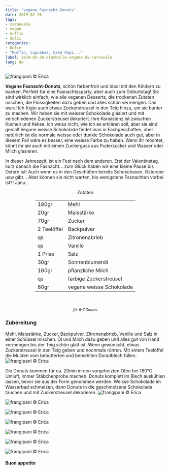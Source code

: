 ```yaml
---
title: "vegane Fasnacht-Donuts"
date: 2019-02-26
tags:
- carnevale
- vegan
- muffin
- dolci
categories:
- Dolce
- "Muffin, Cupcakes, Cake Pops..."
label: 2019-02-26-ciambelle-vegane-di-carnevale
lang: de
---
```

![](../2019-02-26-ciambelle-vegane-di-carnevale/header.jpeg "frangipani © Erica")

**Vegane Fasnacht-Donuts**, schön farbenfroh und ideal mit den Kindern zu backen. Perfekt für eine Fasnachtssparty, aber auch zum Geburtstag! Sie sind wirklich einfach, wie alle veganen Desserts, die trockenen Zutaten mischen, die Flüssigkeiten dazu geben und alles schön vermengen. Das wars! Ich fügte auch etwas Zuckerstreusel in den Teig hinzu, um sie bunter zu machen. Wir haben sie mit weisser Schokolade glasiert und mit verschiedenen Zuckerstreusel dekoriert. Ihre Konsistenz ist zwischen Kuchen und Kekse, ich weiss nicht, wie ich es erklären soll, aber sie sind genial! Vegane weisse Schokolade findet man in Fachgeschäften, aber natürlich ist die normale weisse oder dunkle Schokolade auch gut, aber in diesem Fall wäre es besser, eine weisse Farbe zu haben. Wenn ihr möchtet, könnt ihr sie auch mit einem Zuckerguss aus Puderzucker und Wasser oder Milch glasieren.

In dieser Jahreszeit, ist ein Fest nach dem anderen. Erst der Valentinstag, kurz danach die Fasnacht... zum Glück haben wir eine kleine Pause bis Ostern ist! Auch wenn es in den Geschäften bereits Schokohasen, Ostereier usw gibt... Aber können sie nicht warten, bis wenigstens Fasnachten vorbei ist?! Janu...

<div id="wrapper" style="text-align: center">
  <div id="yourdiv" style="display: inline-block;">
    <div class="ingredients" itemscope itemtype="http://schema.org/Recipe">
      <span itemprop="name" style="display:none;">vegane Fasnacht-Donuts</span>
      <span itemprop="recipeCategory" style="display:none;">Süsses</span>
      <img itemprop="image" style="display:none;" class="ignore-gallery-item" src="../2019-02-26-ciambelle-vegane-di-carnevale/header.jpeg"/>
      <span itemprop="author" style="display:none;">Erica Raiano</span>
      <span itemprop="description" style="display:none;">Vegane Fasnacht-Donuts, schön farbenfroh und ideal mit den Kindern zu backen. Perfekt für eine Fasnachtssparty, aber auch zum Geburtstag!</span>
      <div class="ingredients-title">Zutaten</div>
      <table>
        <tbody>
          <tr itemprop="recipeIngredient">
            <td>180gr</td>
            <td>Mehl</td>
          </tr>
          <tr itemprop="recipeIngredient">
            <td>20gr</td>
            <td>Maisstärke</td>
          </tr>
          <tr itemprop="recipeIngredient">
            <td>70gr</td>
            <td>Zucker</td>
          </tr>
          <tr itemprop="recipeIngredient">
            <td>2 Teelöffel</td>
            <td>Backpulver</td>
          </tr>
          <tr itemprop="recipeIngredient">
            <td>qs</td>
            <td>Zitronenabrieb</td>
          </tr>
          <tr itemprop="recipeIngredient">
            <td>qs</td>
            <td>Vanille</td>
          </tr>
          <tr itemprop="recipeIngredient">
            <td>1 Prise</td>
            <td>Salz</td>
          </tr>
          <tr itemprop="recipeIngredient">
            <td>30gr</td>
            <td>Sonnenblumenöl</td>
          </tr>
          <tr itemprop="recipeIngredient">
            <td>160gr</td>
            <td>pflanzliche Milch</td>
          </tr>
          <tr itemprop="recipeIngredient">
            <td>qs</td>
            <td>farbige Zuckerstreusel</td>
          </tr>
          <tr itemprop="recipeIngredient">
            <td>80gr</td>
            <td>vegane weisse Schokolade</td>
          </tr>
        </tbody>
      </table>
      <br></br>
      <i class="pull-right" style="font-size: 80%;">für 6-7 Donuts</i>
    </div>
  </div>
</div>


<h3>
  <font color="grey">
    <i class="fa-solid fa-gears"></i>
  </font> Zubereitung
</h3>

Mehl, Maisstärke, Zucker, Backpulver, Zitronenabrieb, Vanille und Salz in einer Schüssel mischen. Öl und Milch dazu geben und alles gut von Hand vermengen bis der Teig schön glatt ist. Wenn gewünscht, etwas Zuckerstreusel in den Teig geben und nochmals rühren. Mit einem Teelöffel die Mulden vom bebutterten und bemehlten Donutblech füllen.
![](../2019-02-26-ciambelle-vegane-di-carnevale/teglia.jpeg "frangipani © Erica")

Die Donuts kommen für ca. 20min in den vorgeheizten Ofen bei 180°C Umluft, immer Stäbchenprobe machen. Donuts komplett im Blech auskühlen lassen, bevor sie aus der Form genommen werden. Weisse Schokolade im Wasserbad schmelzen, dann Donuts in die geschmolzene Schokolade tauchen und mit Zuckerstreusel dekorieren.
![](../2019-02-26-ciambelle-vegane-di-carnevale/risultato1.jpeg "frangipani © Erica")

![](../2019-02-26-ciambelle-vegane-di-carnevale/risultato2.jpeg "frangipani © Erica")

![](../2019-02-26-ciambelle-vegane-di-carnevale/risultato3.jpeg "frangipani © Erica")

![](../2019-02-26-ciambelle-vegane-di-carnevale/risultato4.jpeg "frangipani © Erica")

![](../2019-02-26-ciambelle-vegane-di-carnevale/risultato5.jpeg "frangipani © Erica")

![](../2019-02-26-ciambelle-vegane-di-carnevale/risultato6.jpeg "frangipani © Erica")

![](../2019-02-26-ciambelle-vegane-di-carnevale/risultato7.jpeg "frangipani © Erica")

<h4>Buon appetito
  <font color="red">
    <i class="fa-regular fa-face-smile"></i>
  </font>
</h4>
